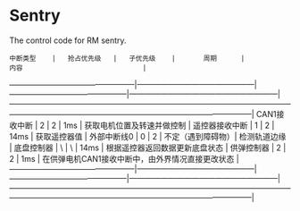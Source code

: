 # Sentry
The control code for RM sentry.

	中断类型	|	抢占优先级	|	子优先级	|		周期		|								内容								|
————————————————|———————————————|———————————————|———————————————————|———————————————————————————————————————————————————————————————————|
  CAN1接收中断	|		2		|		2		|		 1ms		|					获取电机位置及转速并做控制						|
 遥控器接收中断	|		1		|		2		|		14ms	 	|							获取遥控器值							|
  外部中断线0	|		0		|		2		| 不定（遇到障碍物）|							检测轨道边缘							|
  底盘控制器	|		\		|		\		|		 14ms		|					根据遥控器返回数据更新底盘状态					|
  供弹控制器    |       2       |       2       |        1ms        |		  在供弹电机CAN1接收中断中，由外界情况直接更改状态			|
————————————————|———————————————|———————————————|———————————————————|———————————————————————————————————————————————————————————————————|
